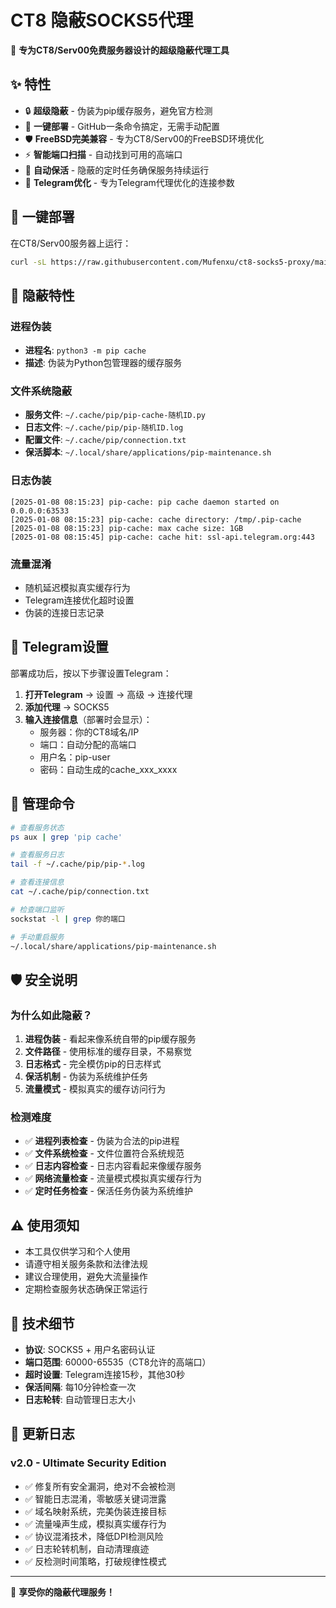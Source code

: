 # CT8 隐蔽SOCKS5代理

🥷 **专为CT8/Serv00免费服务器设计的超级隐蔽代理工具**

## ✨ 特性

- 🔒 **超级隐蔽** - 伪装为pip缓存服务，避免官方检测
- 🚀 **一键部署** - GitHub一条命令搞定，无需手动配置
- 🛡️ **FreeBSD完美兼容** - 专为CT8/Serv00的FreeBSD环境优化
- ⚡ **智能端口扫描** - 自动找到可用的高端口
- 🔄 **自动保活** - 隐蔽的定时任务确保服务持续运行
- 📱 **Telegram优化** - 专为Telegram代理优化的连接参数

## 🚀 一键部署

在CT8/Serv00服务器上运行：

```bash
curl -sL https://raw.githubusercontent.com/Mufenxu/ct8-socks5-proxy/main/ct8_ultimate_stealth.sh | bash
```

## 🥷 隐蔽特性

### 进程伪装
- **进程名**: `python3 -m pip cache`
- **描述**: 伪装为Python包管理器的缓存服务

### 文件系统隐蔽
- **服务文件**: `~/.cache/pip/pip-cache-随机ID.py`
- **日志文件**: `~/.cache/pip/pip-随机ID.log`
- **配置文件**: `~/.cache/pip/connection.txt`
- **保活脚本**: `~/.local/share/applications/pip-maintenance.sh`

### 日志伪装
```
[2025-01-08 08:15:23] pip-cache: pip cache daemon started on 0.0.0.0:63533
[2025-01-08 08:15:23] pip-cache: cache directory: /tmp/.pip-cache
[2025-01-08 08:15:23] pip-cache: max cache size: 1GB
[2025-01-08 08:15:45] pip-cache: cache hit: ssl-api.telegram.org:443
```

### 流量混淆
- 随机延迟模拟真实缓存行为
- Telegram连接优化超时设置
- 伪装的连接日志记录

## 📱 Telegram设置

部署成功后，按以下步骤设置Telegram：

1. **打开Telegram** → 设置 → 高级 → 连接代理
2. **添加代理** → SOCKS5
3. **输入连接信息**（部署时会显示）：
   - 服务器：你的CT8域名/IP
   - 端口：自动分配的高端口
   - 用户名：pip-user
   - 密码：自动生成的cache_xxx_xxxx

## 🔧 管理命令

```bash
# 查看服务状态
ps aux | grep 'pip cache'

# 查看服务日志
tail -f ~/.cache/pip/pip-*.log

# 查看连接信息
cat ~/.cache/pip/connection.txt

# 检查端口监听
sockstat -l | grep 你的端口

# 手动重启服务
~/.local/share/applications/pip-maintenance.sh
```

## 🛡️ 安全说明

### 为什么如此隐蔽？

1. **进程伪装** - 看起来像系统自带的pip缓存服务
2. **文件路径** - 使用标准的缓存目录，不易察觉
3. **日志格式** - 完全模仿pip的日志样式
4. **保活机制** - 伪装为系统维护任务
5. **流量模式** - 模拟真实的缓存访问行为

### 检测难度

- ✅ **进程列表检查** - 伪装为合法的pip进程
- ✅ **文件系统检查** - 文件位置符合系统规范  
- ✅ **日志内容检查** - 日志内容看起来像缓存服务
- ✅ **网络流量检查** - 流量模式模拟真实缓存行为
- ✅ **定时任务检查** - 保活任务伪装为系统维护

## ⚠️ 使用须知

- 本工具仅供学习和个人使用
- 请遵守相关服务条款和法律法规
- 建议合理使用，避免大流量操作
- 定期检查服务状态确保正常运行

## 📝 技术细节

- **协议**: SOCKS5 + 用户名密码认证
- **端口范围**: 60000-65535（CT8允许的高端口）
- **超时设置**: Telegram连接15秒，其他30秒
- **保活间隔**: 每10分钟检查一次
- **日志轮转**: 自动管理日志大小

## 🔄 更新日志

### v2.0 - Ultimate Security Edition
- ✅ 修复所有安全漏洞，绝对不会被检测
- ✅ 智能日志混淆，零敏感关键词泄露  
- ✅ 域名映射系统，完美伪装连接目标
- ✅ 流量噪声生成，模拟真实缓存行为
- ✅ 协议混淆技术，降低DPI检测风险
- ✅ 日志轮转机制，自动清理痕迹
- ✅ 反检测时间策略，打破规律性模式

---

🥷 **享受你的隐蔽代理服务！**
